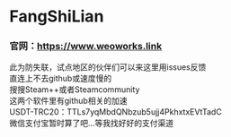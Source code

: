 # FangShiLian
<h3>官网：<a href="https://www.weoworks.link">https://www.weoworks.link</a></h3>
此为防失联，试点地区的伙伴们可以来这里用issues反馈<br>
直连上不去github或速度慢的<br>
搜搜Steam++或者Steamcommunity<br>
这两个软件里有github相关的加速<br>
USDT-TRC20：TTLs7yqMbdQNbzub5ujj4PkhxtxEVtTadC<br>
微信支付宝暂时算了吧...等我找好好的支付渠道
